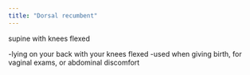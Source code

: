 ```yaml
---
title: "Dorsal recumbent"
---
```

supine with knees flexed

-lying on your back with your knees flexed
-used when giving birth, for vaginal exams, or abdominal discomfort

